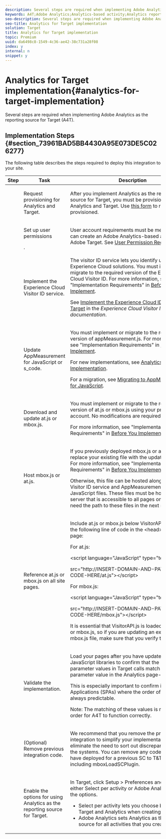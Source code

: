 ```yaml
---
description: Several steps are required when implementing Adobe Analytics as the reporting source for Target (A4T).
keywords: A4T;Adobe Analytics;Analytics-based activity;Analytics report suite;report suite;Analytics Target integration;configure report suite
seo-description: Several steps are required when implementing Adobe Analytics as the reporting source for Target (A4T).
seo-title: Analytics for Target implementation
solution: Target
title: Analytics for Target implementation
topic: Premium
uuid: da6498c8-1549-4c36-ae42-38c731a28f08
index: y
internal: n
snippet: y
---
```


# Analytics for Target implementation{#analytics-for-target-implementation}

Several steps are required when implementing Adobe Analytics as the reporting source for Target (A4T).

## Implementation Steps {#section_73961BAD5BB4430A95E073DE5C026277}

The following table describes the steps required to deploy this integration to your site. 

<table id="table_1683413EA0E34DBC9291832647B68E96"> 
 <thead> 
  <tr> 
   <th colname="col01" class="entry"> Step </th> 
   <th colname="col1" class="entry"> Task </th> 
   <th colname="col2" class="entry"> Description </th> 
  </tr> 
 </thead>
 <tbody> 
  <tr> 
   <td colname="col01"><img href="assets/step1_icon.png" id="image_21F30BBFC0A249F8B0E1A50EBBEED77D" /> </td> 
   <td colname="col1"> <p>Request provisioning for Analytics and Target. </p> </td> 
   <td colname="col2"> <p>After you implement <span class="keyword"> Analytics</span> as the reporting source for <span class="keyword"> Target</span>, you must be provisioned for <span class="keyword"> Analytics</span> and <span class="keyword"> Target</span>. Use <a href="http://www.adobe.com/go/audiences" format="http" scope="external"> this form</a> to request to be provisioned. </p> </td> 
  </tr> 
  <tr> 
   <td colname="col01"><img href="assets/step2_icon.png" id="image_76B61DEABE3849CCB39135FDD7399EAA" /> </td> 
   <td colname="col1"> <p>Set up user permissions </p>. </td> 
   <td colname="col2"> <p>User account requirements must be met before you can create an <span class="keyword"> Adobe Analytics</span>-based activity in <span class="keyword"> Adobe Target</span>. See <a href="../../c-integrating-target-with-mac/a4t/c-account-reqs.md#concept_4BC06CAB00BF46FF9362AFE98656B083" format="dita" scope="local"> User Permission Requirements</a>. </p> </td> 
  </tr> 
  <tr> 
   <td colname="col01"><img href="assets/step3_icon.png" id="image_9933AC9D3A884BD9814A6B697610CAE9" /> </td> 
   <td colname="col1"> <p>Implement the Experience Cloud Visitor ID service. </p> </td> 
   <td colname="col2"> <p>The visitor ID service lets you identify users across <span class="keyword"> Experience Cloud</span> solutions. You must implement or migrate to the required version of the Experience Cloud Visitor ID. For more information, see "Implementation Requirements" in <a href="../../c-integrating-target-with-mac/a4t/c-before-implement.md#concept_046BC89C03044417A30B63CE34C22543" format="dita" scope="local"> Before You Implement</a>. </p> <p>See <a href="https://marketing.adobe.com/resources/help/en_US/mcvid/mcvid-setup-target.html" format="html" scope="external"> Implement the Experience Cloud ID Service for Target</a> in the <i>Experience Cloud Visitor ID Service documentation</i>. </p> </td> 
  </tr> 
  <tr> 
   <td colname="col01"><img href="assets/step4_icon.png" id="image_844E896941E2489A943BE10AD710ED36" /> </td> 
   <td colname="col1"> <p>Update AppMeasurement for JavaScript or s_code. </p> </td> 
   <td colname="col2"> <p>You must implement or migrate to the required version of <span class="codeph"> appMeasurement.js</span>. For more information, see "Implementation Requirements" in <a href="../../c-integrating-target-with-mac/a4t/c-before-implement.md#concept_046BC89C03044417A30B63CE34C22543" format="dita" scope="local"> Before You Implement</a>. </p> <p>For new implementations, see <a href="https://marketing.adobe.com/resources/help/en_US/sc/implement/?f=js_implementation" format="https" scope="external"> Analytics JavaScript Implementation</a>. </p> <p>For a migration, see <a href="https://marketing.adobe.com/resources/help/en_US/sc/implement/?f=appmeasure_mjs_migrate" format="http" scope="external"> Migrating to AppMeasurement for JavaScript</a>. </p> </td> 
  </tr> 
  <tr> 
   <td colname="col01"><img href="assets/step5_icon.png" id="image_1C4293CA98F04EE2ADA69EAB95BDE8B1" /> </td> 
   <td colname="col1"> <p>Download and update <span class="codeph"> at.js</span> or <span class="codeph"> mbox.js</span>. </p> </td> 
   <td colname="col2"> <p>You must implement or migrate to the required version of <span class="codeph"> at.js</span> or <span class="codeph"> mbox.js</span> using your production account. No modifications are required on the code. </p> <p>For more information, see "Implementation Requirements" in <a href="../../c-integrating-target-with-mac/a4t/c-before-implement.md#concept_046BC89C03044417A30B63CE34C22543" format="dita" scope="local"> Before You Implement</a>. </p> </td> 
  </tr> 
  <!-- <row> <entry colname="col01"><image href="graphics/step3_icon.png" id="image_02CFDC007BF1486AA312698EBFFA79F7"></image> </entry> <entry colname="col1"> <p>Edit <codeph>mbox.js</codeph> </p> </entry> <entry colname="col2"> <p>On the <uicontrol>Mbox Edit</uicontrol> page in Adobe Target, add the following code to the <uicontrol>Extra JavaScript</uicontrol> portion of your <codeph>mbox.js</codeph> file: </p> <codeblock outputclass="syntax javascript">document.write('&lt;script&nbsp;src="'&nbsp;+&nbsp;document.location.protocol&nbsp;+&nbsp;'//cdn.tt.omtrdc.net/cdn/target.js"&gt;&lt;/script&gt;');</codeblock> </entry> </row> --> 
  <tr> 
   <td colname="col01"><img href="assets/step6_icon.png" id="image_C17DA86A4D9A483DB862F5970A1EEEF1" /> </td> 
   <td colname="col1"> <p>Host <span class="codeph"> mbox.js</span> or <span class="codeph"> at.js</span>. </p> </td> 
   <td colname="col2"> <p>If you previously deployed <span class="codeph"> mbox.js</span> or <span class="codeph"> at.js</span>, you can replace your existing file with the updated version. For more information, see "Implementation Requirements" in <a href="../../c-integrating-target-with-mac/a4t/c-before-implement.md#concept_046BC89C03044417A30B63CE34C22543" format="dita" scope="local"> Before You Implement</a>. </p> <p>Otherwise, this file can be hosted along with the Visitor ID service and AppMeasurement for JavaScript files. These files must be hosted on a web server that is accessible to all pages on your site. You need the path to these files in the next step. </p> </td> 
  </tr> 
  <tr> 
   <td colname="col01"><img href="assets/step7_icon.png" id="image_CA8C5C4F0B7C40CEBFD7725663EE7BFD" /> </td> 
   <td colname="col1"> <p>Reference <span class="codeph"> at.js</span> or <span class="codeph"> mbox.js</span> on all site pages. </p> </td> 
   <td colname="col2"> <p> Include <span class="codeph"> at.js</span> or <span class="codeph"> mbox.js</span> below <span class="codeph"> VisitorAPI.js</span> by adding the following line of code in the <span class="codeph"> &lt;head&gt;</span> tag on each page: </p> <p>For<span class="codeph"> at.js</span>: </p> 
    <codeblock class="syntax html">
     &lt;script&nbsp;language="JavaScript"&nbsp;type="text/javascript"&nbsp;
     
src="http://INSERT-DOMAIN-AND-PATH-TO-CODE-HERE/at.js"&gt;&lt;/script&gt;
    </codeblock> <p>For <span class="codeph"> mbox.js</span>: </p> 
    <codeblock class="syntax html">
     &lt;script&nbsp;language="JavaScript"&nbsp;type="text/javascript"&nbsp;
     
src="http://INSERT-DOMAIN-AND-PATH-TO-CODE-HERE/mbox.js"&gt;&lt;/script&gt;
    </codeblock> <p>It is essential that <span class="codeph"> VisitorAPI.js</span> is loaded before <span class="codeph"> at.js</span> or <span class="codeph"> mbox.js</span>, so if you are updating an existing <span class="codeph"> at.js</span> or <span class="codeph"> mbox.js</span> file, make sure that you verify the load order. </p> </td> 
  </tr> 
  <tr> 
   <td colname="col01"><img href="assets/step8_icon.png" id="image_D44ABBFE1308454B955F733D2E6C88EA" /> </td> 
   <td colname="col1"> <p>Validate the implementation. </p> </td> 
   <td colname="col2"> <p>Load your pages after you have updated the JavaScript libraries to confirm that the <span class="codeph"> mboxMCSDID</span> parameter values in Target calls match the <span class="codeph"> sdid</span> parameter value in the Analytics page-view call. </p> <p>This is especially important to confirm in Single Page Applications (SPAs) where the order of calls is not always predictable. </p> <p> <p>Note:  The matching of these values is required in order for A4T to function correctly. </p> </p> </td> 
  </tr> 
  <tr> 
   <td colname="col01"><img href="assets/step9_icon.png" id="image_57C8A469F046405D87CEEECBD8B37815" /> </td> 
   <td colname="col1"> <p>(Optional) Remove previous integration code. </p> </td> 
   <td colname="col2"> <p>We recommend that you remove the previous integration to simplify your implementation and eliminate the need to sort out discrepancies between the systems. You can remove any code you might have deployed for a previous SC to T&amp;T integration, including <span class="codeph"> mboxLoadSCPlugin</span>. </p> </td> 
  </tr> 
  <tr> 
   <td colname="col01"><img href="assets/step10_icon.png" id="image_9F30EFDCBBE140368431A18F39B50DE5" /> </td> 
   <td colname="col1"> <p>Enable the options for using Analytics as the reporting source for Target. </p> </td> 
   <td colname="col2"> <p>In <span class="keyword"> Target</span>, click <span class="uicontrol"> Setup</span> &gt; <span class="uicontrol"> Preferences</span> and choose either <span class="uicontrol"> Select per activity</span> or <span class="uicontrol"> Adobe Analytics</span> to enable the options. </p> <p> 
     <ul id="ul_151FF5A080E14A10879710E599626DD6"> 
      <li id="li_25DB177CEC6142A9A5039D0A6E892BEB"> <span class="uicontrol"> Select per activity</span> lets you choose between <span class="keyword"> Target</span> and <span class="keyword"> Analytics</span> when creating each activity. </li> 
      <li id="li_DFD453742EA245DBB827E6F3C02362D4"> <span class="uicontrol"> Adobe Analytics</span> sets <span class="keyword"> Analytics</span> as the reporting source for all activities that you create. </li> 
     </ul> </p> </td> 
  </tr> 
 </tbody> 
</table>

